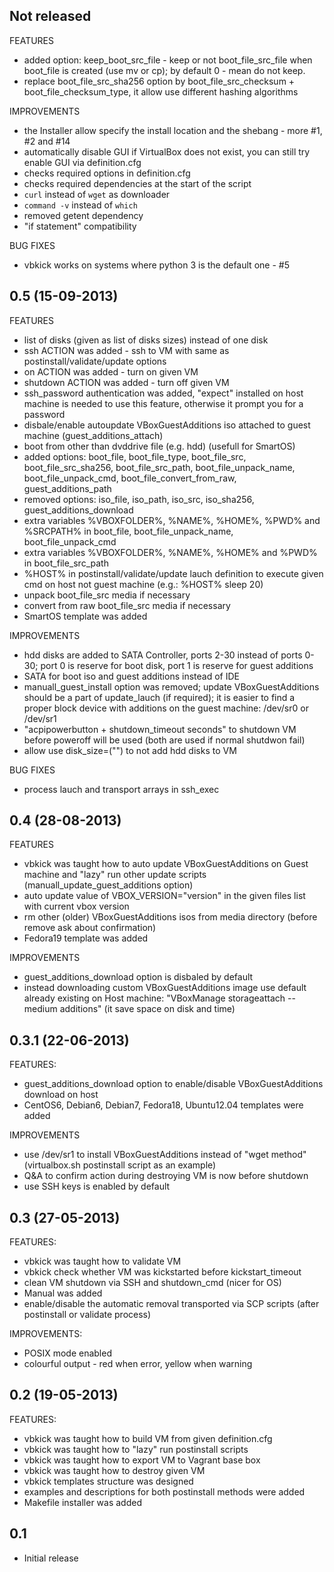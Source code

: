 ## Not released

FEATURES
 - added option: keep_boot_src_file - keep or not boot_file_src_file when boot_file is created (use mv or cp); by default 0 - mean do not keep.
 - replace boot_file_src_sha256 option by boot_file_src_checksum + boot_file_checksum_type, it allow use different hashing algorithms

IMPROVEMENTS
 - the Installer allow specify the install location and the shebang - more #1, #2 and #14
 - automatically disable GUI if VirtualBox does not exist, you can still try enable GUI via definition.cfg
 - checks required options in definition.cfg
 - checks required dependencies at the start of the script
 - ```curl``` instead of ```wget``` as downloader
 - ```command -v``` instead of ```which```
 - removed getent dependency
 - "if statement" compatibility

BUG FIXES
 - vbkick works on systems where python 3 is the default one - #5

## 0.5 (15-09-2013)

FEATURES
 - list of disks (given as list of disks sizes) instead of one disk
 - ssh ACTION was added - ssh to VM with same as postinstall/validate/update options
 - on ACTION was added - turn on given VM
 - shutdown ACTION was added - turn off given VM
 - ssh_password authentication was added, "expect" installed on host machine is needed to use this feature, otherwise it prompt you for a password
 - disbale/enable autoupdate VBoxGuestAdditions iso attached to guest machine (guest_additions_attach)
 - boot from other than dvddrive file (e.g. hdd) (usefull for SmartOS)
 - added options: boot_file, boot_file_type, boot_file_src, boot_file_src_sha256, boot_file_src_path, boot_file_unpack_name, boot_file_unpack_cmd, boot_file_convert_from_raw, guest_additions_path
 - removed options: iso_file, iso_path, iso_src, iso_sha256, guest_additions_download
 - extra variables %VBOXFOLDER%, %NAME%, %HOME%, %PWD% and %SRCPATH% in boot_file, boot_file_unpack_name, boot_file_unpack_cmd
 - extra variables %VBOXFOLDER%, %NAME%, %HOME% and %PWD% in boot_file_src_path
 - %HOST% in postinstall/validate/update lauch definition to execute given cmd on host not guest machine (e.g.: %HOST% sleep 20)
 - unpack boot_file_src media if necessary
 - convert from raw boot_file_src media if necessary
 - SmartOS template was added

IMPROVEMENTS
 - hdd disks are added to SATA Controller, ports 2-30 instead of ports 0-30; port 0 is reserve for boot disk, port 1 is reserve for guest additions
 - SATA for boot iso and guest additions instead of IDE
 - manuall_guest_install option was removed; update VBoxGuestAdditions should be a part of update_lauch (if required); it is easier to find a proper block device with additions on the guest machine: /dev/sr0 or /dev/sr1
 - "acpipowerbutton + shutdown_timeout seconds" to shutdown VM before poweroff will be used (both are used if normal shutdwon fail)
 - allow use disk_size=("") to not add hdd disks to VM

BUG FIXES
 - process lauch and transport arrays in ssh_exec

## 0.4 (28-08-2013)

FEATURES
 - vbkick was taught how to auto update VBoxGuestAdditions on Guest machine and "lazy" run other update scripts (manuall_update_guest_additions option)
 - auto update value of VBOX_VERSION="version" in the given files list with current vbox version
 - rm other (older) VBoxGuestAdditions isos from media directory (before remove ask about confirmation)
 - Fedora19 template was added

IMPROVEMENTS
 - guest_additions_download option is disbaled by default
 - instead downloading custom VBoxGuestAdditions image use default already existing on Host machine: "VBoxManage storageattach --medium additions" (it save space on disk and time)

## 0.3.1 (22-06-2013)

FEATURES:
 - guest_additions_download option to enable/disable VBoxGuestAdditions download on host
 - CentOS6, Debian6, Debian7, Fedora18, Ubuntu12.04 templates were added

IMPROVEMENTS
 - use /dev/sr1 to install VBoxGuestAdditions instead of "wget method" (virtualbox.sh postinstall script as an example)
 - Q&A to confirm action during destroying VM is now before shutdown
 - use SSH keys is enabled by default

## 0.3 (27-05-2013)

FEATURES:
 - vbkick was taught how to validate VM
 - vbkick check whether VM was kickstarted before kickstart_timeout
 - clean VM shutdown via SSH and shutdown_cmd (nicer for OS)
 - Manual was added
 - enable/disable the automatic removal transported via SCP scripts (after postinstall or validate process)

IMPROVEMENTS:
 - POSIX mode enabled
 - colourful output - red when error, yellow when warning

## 0.2 (19-05-2013)

FEATURES:
 - vbkick was taught how to build VM from given definition.cfg
 - vbkick was taught how to "lazy" run postinstall scripts
 - vbkick was taught how to export VM to Vagrant base box
 - vbkick was taught how to destroy given VM
 - vbkick templates structure was designed
 - examples and descriptions for both postinstall methods were added
 - Makefile installer was added

## 0.1 
 - Initial release
